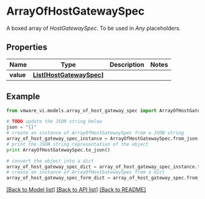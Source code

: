 # ArrayOfHostGatewaySpec

A boxed array of *HostGatewaySpec*. To be used in *Any* placeholders. 

## Properties
Name | Type | Description | Notes
------------ | ------------- | ------------- | -------------
**value** | [**List[HostGatewaySpec]**](HostGatewaySpec.md) |  | 

## Example

```python
from vmware_vi.models.array_of_host_gateway_spec import ArrayOfHostGatewaySpec

# TODO update the JSON string below
json = "{}"
# create an instance of ArrayOfHostGatewaySpec from a JSON string
array_of_host_gateway_spec_instance = ArrayOfHostGatewaySpec.from_json(json)
# print the JSON string representation of the object
print ArrayOfHostGatewaySpec.to_json()

# convert the object into a dict
array_of_host_gateway_spec_dict = array_of_host_gateway_spec_instance.to_dict()
# create an instance of ArrayOfHostGatewaySpec from a dict
array_of_host_gateway_spec_form_dict = array_of_host_gateway_spec.from_dict(array_of_host_gateway_spec_dict)
```
[[Back to Model list]](../README.md#documentation-for-models) [[Back to API list]](../README.md#documentation-for-api-endpoints) [[Back to README]](../README.md)


